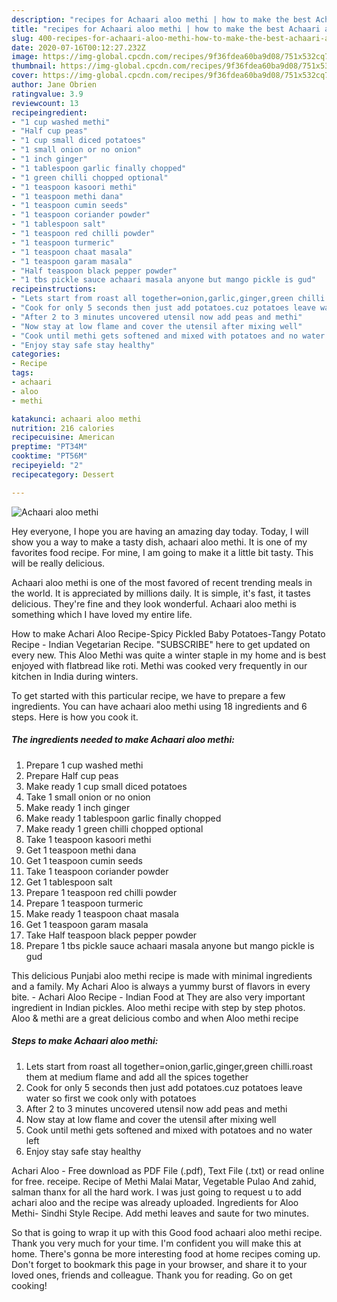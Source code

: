 ```yaml
---
description: "recipes for Achaari aloo methi | how to make the best Achaari aloo methi"
title: "recipes for Achaari aloo methi | how to make the best Achaari aloo methi"
slug: 400-recipes-for-achaari-aloo-methi-how-to-make-the-best-achaari-aloo-methi
date: 2020-07-16T00:12:27.232Z
image: https://img-global.cpcdn.com/recipes/9f36fdea60ba9d08/751x532cq70/achaari-aloo-methi-recipe-main-photo.jpg
thumbnail: https://img-global.cpcdn.com/recipes/9f36fdea60ba9d08/751x532cq70/achaari-aloo-methi-recipe-main-photo.jpg
cover: https://img-global.cpcdn.com/recipes/9f36fdea60ba9d08/751x532cq70/achaari-aloo-methi-recipe-main-photo.jpg
author: Jane Obrien
ratingvalue: 3.9
reviewcount: 13
recipeingredient:
- "1 cup washed methi"
- "Half cup peas"
- "1 cup small diced potatoes"
- "1 small onion or no onion"
- "1 inch ginger"
- "1 tablespoon garlic finally chopped"
- "1 green chilli chopped optional"
- "1 teaspoon kasoori methi"
- "1 teaspoon methi dana"
- "1 teaspoon cumin seeds"
- "1 teaspoon coriander powder"
- "1 tablespoon salt"
- "1 teaspoon red chilli powder"
- "1 teaspoon turmeric"
- "1 teaspoon chaat masala"
- "1 teaspoon garam masala"
- "Half teaspoon black pepper powder"
- "1 tbs pickle sauce achaari masala anyone but mango pickle is gud"
recipeinstructions:
- "Lets start from roast all together=onion,garlic,ginger,green chilli.roast them at medium flame and add all the spices together"
- "Cook for only 5 seconds then just add potatoes.cuz potatoes leave water so first we cook only with potatoes"
- "After 2 to 3 minutes uncovered utensil now add peas and methi"
- "Now stay at low flame and cover the utensil after mixing well"
- "Cook until methi gets softened and mixed with potatoes and no water left"
- "Enjoy stay safe stay healthy"
categories:
- Recipe
tags:
- achaari
- aloo
- methi

katakunci: achaari aloo methi 
nutrition: 216 calories
recipecuisine: American
preptime: "PT34M"
cooktime: "PT56M"
recipeyield: "2"
recipecategory: Dessert

---
```



![Achaari aloo methi](https://img-global.cpcdn.com/recipes/9f36fdea60ba9d08/751x532cq70/achaari-aloo-methi-recipe-main-photo.jpg)

Hey everyone, I hope you are having an amazing day today. Today, I will show you a way to make a tasty dish, achaari aloo methi. It is one of my favorites food recipe. For mine, I am going to make it a little bit tasty. This will be really delicious.

Achaari aloo methi is one of the most favored of recent trending meals in the world. It is appreciated by millions daily. It is simple, it's fast, it tastes delicious. They're fine and they look wonderful. Achaari aloo methi is something which I have loved my entire life.

How to make Achari Aloo Recipe-Spicy Pickled Baby Potatoes-Tangy Potato Recipe - Indian Vegetarian Recipe. &#34;SUBSCRIBE&#34; here to get updated on every new. This Aloo Methi was quite a winter staple in my home and is best enjoyed with flatbread like roti. Methi was cooked very frequently in our kitchen in India during winters.


To get started with this particular recipe, we have to prepare a few ingredients. You can have achaari aloo methi using 18 ingredients and 6 steps. Here is how you cook it.

<!--inarticleads1-->

##### The ingredients needed to make Achaari aloo methi:

1. Prepare 1 cup washed methi
1. Prepare Half cup peas
1. Make ready 1 cup small diced potatoes
1. Take 1 small onion or no onion
1. Make ready 1 inch ginger
1. Make ready 1 tablespoon garlic finally chopped
1. Make ready 1 green chilli chopped optional
1. Take 1 teaspoon kasoori methi
1. Get 1 teaspoon methi dana
1. Get 1 teaspoon cumin seeds
1. Take 1 teaspoon coriander powder
1. Get 1 tablespoon salt
1. Prepare 1 teaspoon red chilli powder
1. Prepare 1 teaspoon turmeric
1. Make ready 1 teaspoon chaat masala
1. Get 1 teaspoon garam masala
1. Take Half teaspoon black pepper powder
1. Prepare 1 tbs pickle sauce achaari masala anyone but mango pickle is gud


This delicious Punjabi aloo methi recipe is made with minimal ingredients and a family. My Achari Aloo is always a yummy burst of flavors in every bite. - Achari Aloo Recipe - Indian Food at They are also very important ingredient in Indian pickles. Aloo methi recipe with step by step photos. Aloo &amp; methi are a great delicious combo and when Aloo methi recipe 

<!--inarticleads2-->

##### Steps to make Achaari aloo methi:

1. Lets start from roast all together=onion,garlic,ginger,green chilli.roast them at medium flame and add all the spices together
1. Cook for only 5 seconds then just add potatoes.cuz potatoes leave water so first we cook only with potatoes
1. After 2 to 3 minutes uncovered utensil now add peas and methi
1. Now stay at low flame and cover the utensil after mixing well
1. Cook until methi gets softened and mixed with potatoes and no water left
1. Enjoy stay safe stay healthy


Achari Aloo - Free download as PDF File (.pdf), Text File (.txt) or read online for free. receipe. Recipe of Methi Malai Matar, Vegetable Pulao And zahid, salman thanx for all the hard work. I was just going to request u to add achari aloo and the recipe was already uploaded. Ingredients for Aloo Methi- Sindhi Style Recipe. Add methi leaves and saute for two minutes. 

So that is going to wrap it up with this Good food achaari aloo methi recipe. Thank you very much for your time. I'm confident you will make this at home. There's gonna be more interesting food at home recipes coming up. Don't forget to bookmark this page in your browser, and share it to your loved ones, friends and colleague. Thank you for reading. Go on get cooking!
